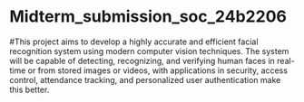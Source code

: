 # Midterm_submission_soc_24b2206

#This project aims to develop a highly accurate and efficient facial recognition system using modern computer vision techniques. The system will be capable of detecting, recognizing, and verifying human faces in real-time or from stored images or videos, with applications in security, access control, attendance tracking, and personalized user authentication make this better.
